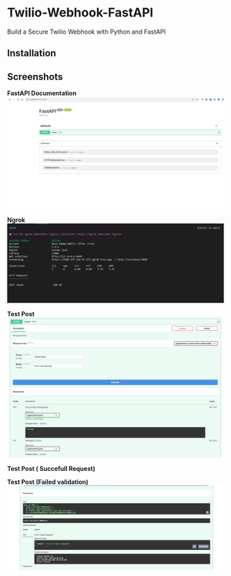 # Twilio-Webhook-FastAPI
Build a Secure Twilio Webhook with Python and FastAPI

## Installation


## Screenshots
**FastAPI Documentation**
![Alt text](image.png)

**Ngrok**
![Alt text](image-1.png)

**Test Post**
![Alt text](image-2.png)

**Test Post ( Succefull Request)**

**Test Post (Failed validation)**
![Alt text](image-3.png)

